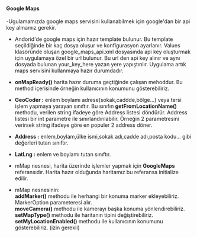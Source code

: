 <h4>Google Maps</h4>

-Ugulamamızda google maps servisini kullanabilmek için google'dan bir api key almamız gerekir.

- Andorid'de google maps için hazır template bulunur. Bu template seçildiğinde bir kaç dosya oluşur ve konfigurasyon ayarlanır.
  Values klasöründe oluşan google_maps_api.xml  dosyasında api key oluşturmak için uygulamaya özel bir url bulunur.
  Bu url den api key alınır ve  aynı dosyada bulunan your_key_here yazan yere yapıştırılır. Uygulama artık maps servisini kullanmaya hazır durumdadır.
  
- **onMapReady()** harita hazır duruma geçtiğinde çalışan mehoddur. Bu method içerisinde örneğin kullanıcının konumunu gösterebiliriz.

- **GeoCoder :** enlem boylamı adrese(sokak,caddde,bölge...) veya tersi işlem yapmaya yarayan sınıftır. Bu sınıfın **getFromLocationName()** methodu, verilen string ifadeye 
göre Address listesi döndürür. Address listesi bir int parametre ile sınırlandırılabilir. Örneğin 2 parametresini verirsek string ifadeye göre en populer 2 address döner.

- **Address :** enlem,boylam,ülke ismi,sokak adı,cadde adı,posta kodu... gibi değerleri tutan sınıftır.

- **LatLng :**  enlem ve boylamı tutan  sınıftır.

- mMap nesnesi, harita üzerinde işlemler yapmak için **GoogleMaps** referansıdır. Harita hazır olduğunda haritamız bu referansa initialize edilir.

- mMap nesnesinin: <br>
**addMarker()**  methodu ile herhangi bir konuma marker ekleyebiliriz. MarkerOption parameteresi alır. <br>
**moveCamera()** methodu ile kamerayı başka konuma yönlendirebiliriz.  <br>
**setMapType()** methodu ile haritanın tipini değiştirebiliriz. <br>
**setMyLocationEnabled()** methodu ile kullanıcının konumunu gösterebiliriz. (izin gerekli) 
